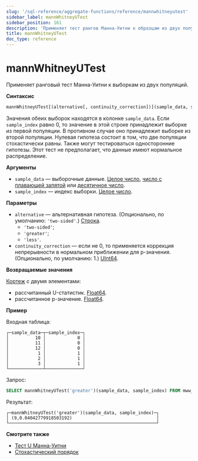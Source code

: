 ```yaml
---
slug: '/sql-reference/aggregate-functions/reference/mannwhitneyutest'
sidebar_label: mannWhitneyUTest
sidebar_position: 161
description: 'Применяет тест рангов Манна-Уитни к образцам из двух популяций.'
title: mannWhitneyUTest
doc_type: reference
---
```

# mannWhitneyUTest

Применяет ранговый тест Манна-Уитни к выборкам из двух популяций.

**Синтаксис**

```sql
mannWhitneyUTest[(alternative[, continuity_correction])](sample_data, sample_index)
```

Значения обеих выборок находятся в колонке `sample_data`. Если `sample_index` равно 0, то значение в этой строке принадлежит выборке из первой популяции. В противном случае оно принадлежит выборке из второй популяции. Нулевая гипотеза состоит в том, что две популяции стохастически равны. Также могут тестироваться односторонние гипотезы. Этот тест не предполагает, что данные имеют нормальное распределение.

**Аргументы**

- `sample_data` — выборочные данные. [Целое число](../../../sql-reference/data-types/int-uint.md), [число с плавающей запятой](../../../sql-reference/data-types/float.md) или [десятичное число](../../../sql-reference/data-types/decimal.md).
- `sample_index` — индекс выборки. [Целое число](../../../sql-reference/data-types/int-uint.md).

**Параметры**

- `alternative` — альтернативная гипотеза. (Опционально, по умолчанию: `'two-sided'`.) [Строка](../../../sql-reference/data-types/string.md).
  - `'two-sided'`;
  - `'greater'`;
  - `'less'`.
- `continuity_correction` — если не 0, то применяется коррекция непрерывности в нормальном приближении для p-значения. (Опционально, по умолчанию: 1.) [UInt64](../../../sql-reference/data-types/int-uint.md).

**Возвращаемые значения**

[Кортеж](../../../sql-reference/data-types/tuple.md) с двумя элементами:

- рассчитанный U-статистик. [Float64](../../../sql-reference/data-types/float.md).
- рассчитанное p-значение. [Float64](../../../sql-reference/data-types/float.md).

**Пример**

Входная таблица:

```text
┌─sample_data─┬─sample_index─┐
│          10 │            0 │
│          11 │            0 │
│          12 │            0 │
│           1 │            1 │
│           2 │            1 │
│           3 │            1 │
└─────────────┴──────────────┘
```

Запрос:

```sql
SELECT mannWhitneyUTest('greater')(sample_data, sample_index) FROM mww_ttest;
```

Результат:

```text
┌─mannWhitneyUTest('greater')(sample_data, sample_index)─┐
│ (9,0.04042779918503192)                                │
└────────────────────────────────────────────────────────┘
```

**Смотрите также**

- [Тест U Манна-Уитни](https://en.wikipedia.org/wiki/Mann%E2%80%93Whitney_U_test)
- [Стохастический порядок](https://en.wikipedia.org/wiki/Stochastic_ordering)